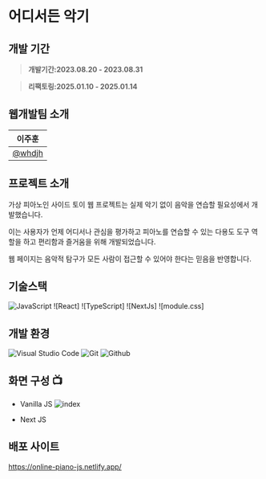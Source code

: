 # 어디서든 악기

## 개발 기간

> **개발기간:2023.08.20 - 2023.08.31**

> **리팩토링:2025.01.10 - 2025.01.14**

## 웹개발팀 소개
|      이주훈       |
| :-------------: |
|   [@whdjh](https://github.com/whdjh)   |

## 프로젝트 소개
가상 피아노인 사이드 토이 웹 프로젝트는 실제 악기 없이 음악을 연습할 필요성에서 개발했습니다. 

이는 사용자가 언제 어디서나 관심을 평가하고 피아노를 연습할 수 있는 다용도 도구 역할을 하고 편리함과 즐거움을 위해 개발되었습니다. 

웹 페이지는 음악적 탐구가 모든 사람이 접근할 수 있어야 한다는 믿음을 반영합니다. 

## 기술스택
![JavaScript](https://img.shields.io/badge/JavaScript-F7DF1E?style=for-the-badge&logo=Javascript&logoColor=white)
![React]
![TypeScript]
![NextJs]
![module.css]

## 개발 환경
![Visual Studio Code](https://img.shields.io/badge/Visual%20Studio%20Code-007ACC?style=for-the-badge&logo=Visual%20Studio%20Code&logoColor=white)
![Git](https://img.shields.io/badge/Git-F05032?style=for-the-badge&logo=Git&logoColor=white)
![Github](https://img.shields.io/badge/GitHub-181717?style=for-the-badge&logo=GitHub&logoColor=white)             

## 화면 구성 📺
- Vanilla JS
![index](https://github.com/user-attachments/assets/a5e62567-3ba8-46c4-9962-76932e5caea6)

- Next JS

## 배포 사이트
https://online-piano-js.netlify.app/
